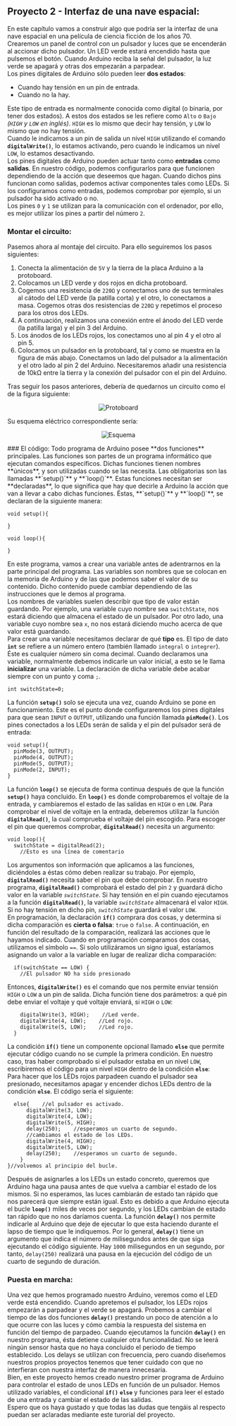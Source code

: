 ## Proyecto 2 - Interfaz de una nave espacial:  
En este capítulo vamos a construir algo que podría ser la interfaz de una nave espacial en una película de ciencia ficción de los años 70.  
Crearemos un panel de control con un pulsador y luces que se encenderán al accionar dicho pulsador. Un LED verde estará encendido hasta que pulsemos el botón. Cuando Arduino reciba la señal del pulsador, la luz verde se apagará y otras dos empezarán a parpadear.  
Los pines digitales de Arduino sólo pueden leer **dos estados**:  
  * Cuando hay tensión en un pin de entrada.  
  * Cuando no la hay.  

Este tipo de entrada es normalmente conocida como digital (o binaria, por tener dos estados). A estos dos estados se les refiere como `Alto` o `Bajo` *(`HIGH` y `LOW` en inglés)*. `HIGH` es lo mismo que decir hay tensión, y `LOW` lo mismo que no hay tensión.  
Cuando le indicamos a un pin de salida un nivel `HIGH` utilizando el comando **`digitalWrite()`**, lo estamos activando, pero cuando le indicamos un nivel `LOW`, lo estamos desactivando.  
Los pines digitales de Arduino pueden actuar tanto como **entradas** como **salidas**. En nuestro código, podemos configurarlos para que funcionen dependiendo de la acción que deseemos que hagan. Cuando dichos pins funcionan como salidas, podemos activar componentes tales como LEDs. Si los configuramos como entradas, podemos comprobar por ejemplo, si un pulsador ha sido activado o no.  
Los pines `0` y `1` se utilizan para la comunicación con el ordenador, por ello, es mejor utilizar los pines a partir del número `2`.  
### Montar el circuito:  
Pasemos ahora al montaje del circuito. Para ello seguiremos los pasos siguientes:  
  1.  Conecta la alimentación de `5V` y la tierra de la placa Arduino a la protoboard.  
  2.  Colocamos un LED verde y dos rojos en dicha protoboard.  
  3.  Cogemos una resistencia de `220Ω` y conectamos uno de sus terminales al cátodo del LED verde (la patilla corta) y el otro, lo conectamos a masa. Cogemos otras dos resistencias de `220Ω` y repetimos el proceso para los otros dos LEDs.  
  4.  A continuación, realizamos una conexión entre el ánodo del LED verde (la patilla larga) y el pin 3 del Arduino.  
  5.  Los ánodos de los LEDs rojos, los conectamos uno al pin 4 y el otro al pin 5.  
  6.  Colocamos un pulsador en la protoboard, tal y como se muestra en la figura de más abajo. Conectamos un lado del pulsador a la alimentación y el otro lado al pin 2 del Arduino. Necesitaremos añadir una resistencia de 10kΩ entre la tierra y la conexión del pulsador con el pin del Arduino.  
  
Tras seguir los pasos anteriores, debería de quedarnos un circuito como el de la figura siguiente:  
<p align="center"><img src="https://elgatoinquieto.files.wordpress.com/2014/01/protoboard.jpg" alt="Protoboard"/></p>  
Su esquema eléctrico correspondiente sería:  
<p align="center"><img src="http://elgatoinquieto.files.wordpress.com/2014/01/esquema-electrico.jpg" alt="Esquema"/></p>  
### El código:  
Todo programa de Arduino posee **dos funciones** principales. Las funciones son partes de un programa informático que ejecutan comandos específicos. Dichas funciones tienen nombres **únicos**, y son utilizadas cuando se las necesita. Las obligatorias son las llamadas **`setup()`** y **`loop()`**.  
Estas funciones necesitan ser **declaradas**, lo que significa que hay que decirle a Arduino la acción que van a llevar a cabo dichas funciones.  
Éstas, **`setup()`** y **`loop()`**, se declaran de la siguiente manera:  

    void setup(){
    
    }
    
    void loop(){
    
    }

En este programa, vamos a crear una variable antes de adentrarnos en la parte principal del programa. Las variables son nombres que se colocan en la memoria de Arduino y de las que podemos saber el valor de su contenido. Dicho contenido puede cambiar dependiendo de las instrucciones que le demos al programa.  
Los nombres de variables suelen describir que tipo de valor están guardando. Por ejemplo, una variable cuyo nombre sea `switchState`, nos estará diciendo que almacena el estado de un pulsador. Por otro lado, una variable cuyo nombre sea `x`, no nos estará diciendo mucho acerca de que valor está guardando.  
Para crear una variable necesitamos declarar de qué **tipo** es. El tipo de dato **`int`** se refiere a un número entero (también llamado `integral` o `integrer`). Éste es cualquier número sin coma decimal. Cuando declaramos una variable, normalmente debemos indicarle un valor inicial, a esto se le llama **inicializar** una variable. La declaración de dicha variable debe acabar siempre con un punto y coma `;`.  

    int switchState=0;

La función **`setup()`** solo se ejecuta una vez, cuando Arduino se pone en funcionamiento. Este es el punto donde configuraremos los pines digitales para que sean `INPUT` o `OUTPUT`, utilizando una función llamada **`pinMode()`**. Los pines conectados a los LEDs serán de salida y el pin del pulsador será de entrada:

    void setup(){
      pinMode(3, OUTPUT);
      pinMode(4, OUTPUT);
      pinMode(5, OUTPUT);
      pinMode(2, INPUT);
    }

La función **`loop()`** se ejecuta de forma continua después de que la función **`setup()`** haya concluido. En **`loop()`** es donde comprobaremos el voltaje de la entrada, y cambiaremos el estado de las salidas en `HIGH` o en `LOW`. Para comprobar el nivel de voltaje en la entrada, deberemos utilizar la función **`digitalRead()`**, la cual comprueba el voltaje del pin escogido. Para escoger el pin que queremos comprobar, **`digitalRead()`** necesita un argumento:

    void loop(){
      switchState = digitalRead(2);
        //Esto es una línea de comentario

Los argumentos son información que aplicamos a las funciones, diciéndoles a éstas cómo deben realizar su trabajo. Por ejemplo, **`digitalRead()`** necesita saber el pin que debe comprobar. En nuestro programa, **`digitalRead()`** comprobará el estado del pin `2` y guardará dicho valor en la variable *`switchState`*. Si hay tensión en el pin cuando ejecutamos a la función **`digitalRead()`**, la variable *`switchState`* almacenará el valor `HIGH`. Si no hay tensión en dicho pin, *`switchState`* guardará el valor `LOW`.  
En programación, la declaración **`if()`** comprara dos cosas, y determina si dicha comparación es **cierta o falsa**: `true` o `false`. A continuación, en función del resultado de la comparación, realizará las acciones que le hayamos indicado. Cuando en programación comparamos dos cosas, utilizamos el símbolo `==`. Si solo utilizáramos un signo igual, estaríamos asignando un valor a la variable en lugar de realizar dicha comparación:  

      if(switchState == LOW) {
        //El pulsador NO ha sido presionado

Entonces, **`digitalWrite()`** es el comando que nos permite enviar tensión `HIGH` o `LOW` a un pin de salida. Dicha función tiene dos parámetros: a qué pin debe enviar el voltaje y qué voltaje enviará, si `HIGH` o `LOW`:

        digitalWrite(3, HIGH);    //Led verde.
        digitalWrite(4, LOW);    //Led rojo.
        digitalWrite(5, LOW);    //Led rojo.
      }

La condición **`if()`** tiene un componente opcional llamado **`else`** que permite ejecutar código cuando no se cumple la primera condición. En nuestro caso, tras haber comprobado si el pulsador estaba en un nivel `LOW`, escribiremos el código para un nivel `HIGH` dentro de la condición **`else`**:  
Para hacer que los LEDs rojos parpadeen cuando el pulsador sea presionado, necesitamos apagar y encender dichos LEDs dentro de la condición **`else`**. El código sería el siguiente:  

      else{    //el pulsador es activado.
          digitalWrite(3, LOW);
          digitalWrite(4, LOW);
          digitalWrite(5, HIGH);
          delay(250);    //esperamos un cuarto de segundo.
          //cambiamos el estado de los LEDs.
          digitalWrite(4, HIGH);
          digitalWrite(5, LOW);
          delay(250);    //esperamos un cuarto de segundo.
        }
    }//volvemos al principio del bucle.

Después de asignarles a los LEDs un estado concreto, queremos que Arduino haga una pausa antes de que vuelva a cambiar el estado de los mismos. Si no esperamos, las luces cambiarán de estado tan rápido que nos parecerá que siempre están igual. Esto es debido a que Arduino ejecuta el bucle **`loop()`** miles de veces por segundo, y los LEDs cambian de estado tan rápido que no nos daríamos cuenta. La función **`delay()`** nos permite indicarle al Arduino que deje de ejecutar lo que esta haciendo durante el lapso de tiempo que le indiquemos. Por lo general, **`delay()`** tiene un argumento que indica el número de milisegundos antes de que siga ejecutando el código siguiente. Hay `1000` milisegundos en un segundo, por tanto, `delay(250)` realizará una pausa en la ejecución del código de un cuarto de segundo de duración.  
### Puesta en marcha:  
Una vez que hemos programado nuestro Arduino, veremos como el LED verde está encendido. Cuando apretemos el pulsador, los LEDs rojos empezarán a parpadear y el verde se apagará. Probemos a cambiar el tiempo de las dos funciones **`delay()`** prestando un poco de atención a lo que ocurre con las luces y cómo cambia la respuesta del sistema en función del tiempo de parpadeo. Cuando ejecutamos la función **`delay()`** en nuestro programa, ésta detiene cualquier otra funcionalidad. No se leerá ningún sensor hasta que no haya concluido el periodo de tiempo establecido. Los delays se utilizan con frecuencia, pero cuando diseñemos nuestros propios proyectos tenemos que tener cuidado con que no interfieran con nuestra interfaz de manera innecesaria.  
Bien, en este proyecto hemos creado nuestro primer programa de Arduino para controlar el estado de unos LEDs en función de un pulsador. Hemos utilizado variables, el condicional **`if()`** **`else`** y funciones para leer el estado de una entrada y cambiar el estado de las salidas.  
Espero que os haya gustado y que todas las dudas que tengáis al respecto puedan ser aclaradas mediante este turorial del proyecto.
